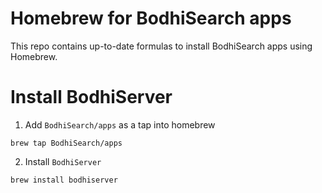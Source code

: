 # Homebrew for BodhiSearch apps

This repo contains up-to-date formulas to install BodhiSearch apps using Homebrew.

# Install BodhiServer

1. Add `BodhiSearch/apps` as a tap into homebrew
  ```shell
  brew tap BodhiSearch/apps
  ```
2. Install `BodhiServer`
  ```shell
  brew install bodhiserver
  ```
